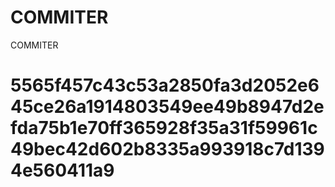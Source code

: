# COMMITER
COMMITER






# 5565f457c43c53a2850fa3d2052e645ce26a1914803549ee49b8947d2efda75b1e70ff365928f35a31f59961c49bec42d602b8335a993918c7d1394e560411a9
